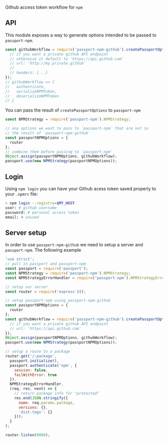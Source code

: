 Github access token workflow for `npm`

## API

This module exposes a way to generate options intended to be passed to `passport-npm`.

```js
const githubWorkflow = require('passport-npm-github').createPassportOptions({
  // if you want a private github API endpoint
  // otherwise it default to 'https://api.github.com'
  // url: 'http://my.private.github'
  //
  // headers: {...}
});
// githubWorkflow => {
//   authenticate,
//   serializeNPMToken,
//   deserializeNPMToken
// }
```

You can pass the result of `createPassportOptions` to `passport-npm`

```js
const NPMStrategy = require('passport-npm').NPMStrategy;

// any options we want to pass to `passport-npm` that are not in
// the result of `passport-npm-github`
const passportNPMOptions = {
  router
};
// combine them before passing to `passport-npm`
Object.assign(passportNPMOptions, githubWorkflow);
passport.use(new NPMStrategy(passportNPMOptions));
```

## Login

Using `npm login` you can have your Github acess token saved properly to your `.npmrc` file:

```sh
> npm login --registry=$MY_HOST
user: # github username
password: # personal access token
email: # unused
```

## Server setup

In order to use `passport-npm-github` we need to setup a server and `passport-npm`. The following example

```js
'use strict';
// pull in passport and passport-npm
const passport = require('passport');
const NPMStrategy = require('passport-npm').NPMStrategy;
const NPMStrategyErrorHandler = require('passport-npm').NPMStrategyErrorHandler;

// setup our server
const router = require('express')();

// setup passport-npm using passport-npm-github
const passportNPMOptions = {
  router
};
const githubWorkflow = require('passport-npm-github').createPassportOptions({
  // if you want a private github API endpoint
  // url: 'https://api.github.com'
});
Object.assign(passportNPMOptions, githubWorkflow);
passport.use(new NPMStrategy(passportNPMOptions));

// setup a route to a package
router.get('/:package',
  passport.initialize(),
  passport.authenticate('npm', {
    session: false,
    failWithError: true
  }),
  NPMStrategyErrorHandler,
  (req, res, next) => {
    // return package info for "protected"
    res.end(JSON.stringify({
      name: req.params.package,
      versions: {},
      'dist-tags': {}
    }));
  }
);

router.listen(8080);
```